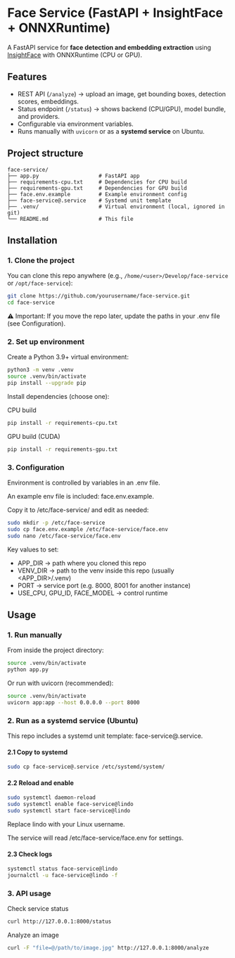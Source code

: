 # Face Service (FastAPI + InsightFace + ONNXRuntime)

A FastAPI service for **face detection and embedding extraction** using [InsightFace](https://github.com/deepinsight/insightface) with ONNXRuntime (CPU or GPU).

## Features
- REST API (`/analyze`) → upload an image, get bounding boxes, detection scores, embeddings.
- Status endpoint (`/status`) → shows backend (CPU/GPU), model bundle, and providers.
- Configurable via environment variables.
- Runs manually with `uvicorn` or as a **systemd service** on Ubuntu.

## Project structure
```text
face-service/
├── app.py                   # FastAPI app
├── requirements-cpu.txt     # Dependencies for CPU build
├── requirements-gpu.txt     # Dependencies for GPU build
├── face.env.example         # Example environment config
├── face-service@.service    # Systemd unit template
├── .venv/                   # Virtual environment (local, ignored in git)
└── README.md                # This file
```

## Installation

### 1. Clone the project
You can clone this repo anywhere (e.g., `/home/<user>/Develop/face-service` or `/opt/face-service`):

```bash
git clone https://github.com/yourusername/face-service.git
cd face-service
```

⚠️ Important: If you move the repo later, update the paths in your .env file (see Configuration).

### 2. Set up environment

Create a Python 3.9+ virtual environment:

```bash
python3 -m venv .venv
source .venv/bin/activate
pip install --upgrade pip
```

Install dependencies (choose one):

CPU build

```bash
pip install -r requirements-cpu.txt
```

GPU build (CUDA)

```bash
pip install -r requirements-gpu.txt
```

### 3. Configuration

Environment is controlled by variables in an .env file.

An example env file is included: face.env.example.

Copy it to /etc/face-service/ and edit as needed:

```bash
sudo mkdir -p /etc/face-service
sudo cp face.env.example /etc/face-service/face.env
sudo nano /etc/face-service/face.env
```

Key values to set:

- APP_DIR → path where you cloned this repo
- VENV_DIR → path to the venv inside this repo (usually <APP_DIR>/.venv)
- PORT → service port (e.g. 8000, 8001 for another instance)
- USE_CPU, GPU_ID, FACE_MODEL → control runtime

## Usage

### 1. Run manually

From inside the project directory:

```bash
source .venv/bin/activate
python app.py
```

Or run with uvicorn (recommended):

```bash
source .venv/bin/activate
uvicorn app:app --host 0.0.0.0 --port 8000
```

### 2. Run as a systemd service (Ubuntu)

This repo includes a systemd unit template: face-service@.service.

#### 2.1 Copy to systemd
```bash
sudo cp face-service@.service /etc/systemd/system/
```

#### 2.2 Reload and enable
```bash
sudo systemctl daemon-reload
sudo systemctl enable face-service@lindo
sudo systemctl start face-service@lindo
```

Replace lindo with your Linux username.

The service will read /etc/face-service/face.env for settings.

#### 2.3 Check logs
```bash
systemctl status face-service@lindo
journalctl -u face-service@lindo -f
```

### 3. API usage

Check service status

```bash
curl http://127.0.0.1:8000/status
```



Analyze an image

```bash
curl -F "file=@/path/to/image.jpg" http://127.0.0.1:8000/analyze
```
